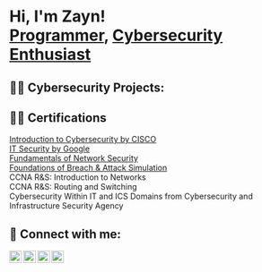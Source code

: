 <h1>Hi, I'm Zayn! <br/><a href="https://github.com/64BitZayn">Programmer</a>, <a href="https://www.linkedin.com/in/zaynharb/">Cybersecurity Enthusiast</a></h1>

<h2>👨‍💻 Cybersecurity Projects:</h2>



<h2>👨‍💻 Certifications</h2>
<a href="https://www.credly.com/badges/2807155f-a404-4c56-b1de-01241dfa4680/linked_in_profile">Introduction to Cybersecurity by CISCO </a>
</br><a href="https://www.coursera.org/account/accomplishments/certificate/WACZZT6CAGUZ">IT Security by Google </a>
</br><a href="https://www.udemy.com/certificate/UC-53dda8fe-cd0a-4f09-b553-d562c5d2264a/">Fundamentals of Network Security</a>
</br><a href="https://www.credly.com/badges/f8a380f8-bc16-4015-8303-fd9966b3926f">Foundations of Breach & Attack Simulation</a>
</br>CCNA R&S: Introduction to Networks
</br>CCNA R&S: Routing and Switching
</br>Cybersecurity Within IT and ICS Domains from Cybersecurity and Infrastructure Security Agency




<h2> 🤳 Connect with me:</h2>

[<img align="left" alt="JoshMadakor | YouTube" width="22px" src="https://cdn.jsdelivr.net/npm/simple-icons@v3/icons/youtube.svg" />][youtube]
[<img align="left" alt="JoshMadakor | Twitter" width="22px" src="https://cdn.jsdelivr.net/npm/simple-icons@v3/icons/twitter.svg" />][twitter]
[<img align="left" alt="JoshMadakor | LinkedIn" width="22px" src="https://cdn.jsdelivr.net/npm/simple-icons@v3/icons/linkedin.svg" />][linkedin]
[<img align="left" alt="JoshMadakor | Instagram" width="22px" src="https://cdn.jsdelivr.net/npm/simple-icons@v3/icons/instagram.svg" />][instagram]


[twitter]: https://twitter.com/deaconstwar
[youtube]: https://www.youtube.com/channel/UCZjO479uRIgN-IkRHTF6q-w
[instagram]: https://www.instagram.com/zayn.harb
[linkedin]: https://www.linkedin.com/in/zaynharb/

<!--

